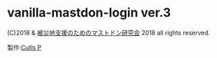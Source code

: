 # vanilla-mastdon-login ver.3
  
(C)2018 & [被災地支援のためのマストドン研究会](https://donken.org) 2018 all rights reserved.  
  
製作:[Cutls P](https://donken.org/forum/index.php?p=/profile/CutlsP)

